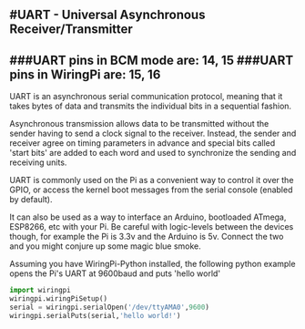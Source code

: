 <!--
---
name: UART
class: interface
type: pinout
description: Raspberry Pi UART pins
url: http://elinux.org/RPi_Serial_Connection
pincount: 2
pin:
  '8':
    name: TXD / Transmit
    direction: output
    active: high
  '10':
    name: RXD / Receive
    direction: input
    active: high
-->
#UART - Universal Asynchronous Receiver/Transmitter
---
###UART pins in BCM mode are: 14, 15
###UART pins in WiringPi are: 15, 16
---
UART is an asynchronous serial communication protocol, meaning that it takes bytes of data and transmits the individual bits in a sequential fashion.

Asynchronous transmission allows data to be transmitted without the sender having to send a clock signal to the receiver. Instead, the sender and receiver agree on timing parameters in advance and special bits called 'start bits' are added to each word and used to synchronize the sending and receiving units.

UART is commonly used on the Pi as a convenient way to control it over the GPIO, or access the kernel boot messages from the serial console (enabled by default).

It can also be used as a way to interface an Arduino, bootloaded ATmega, ESP8266, etc with your Pi. Be careful with logic-levels between the devices though, for example the Pi is 3.3v and the Arduino is 5v. Connect the two and you might conjure up some magic blue smoke.

Assuming you have WiringPi-Python installed, the following python example opens the Pi's UART at 9600baud and puts 'hello world'

```python
import wiringpi
wiringpi.wiringPiSetup()
serial = wiringpi.serialOpen('/dev/ttyAMA0',9600)
wiringpi.serialPuts(serial,'hello world!')
```
